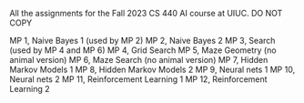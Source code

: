 All the assignments for the Fall 2023 CS 440 AI course at UIUC. DO NOT COPY


MP 1, Naive Bayes 1 (used by MP 2)
MP 2, Naive Bayes 2
MP 3, Search (used by MP 4 and MP 6)
MP 4, Grid Search
MP 5, Maze Geometry (no animal version)
MP 6, Maze Search (no animal version)
MP 7, Hidden Markov Models 1
MP 8, Hidden Markov Models 2
MP 9, Neural nets 1
MP 10, Neural nets 2
MP 11, Reinforcement Learning 1
MP 12, Reinforcement Learning 2
